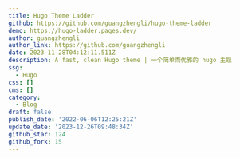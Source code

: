 ```yaml
---
title: Hugo Theme Ladder
github: https://github.com/guangzhengli/hugo-theme-ladder
demo: https://hugo-ladder.pages.dev/
author: guangzhengli
author_link: https://github.com/guangzhengli
date: 2023-11-28T04:12:11.511Z
description: A fast, clean Hugo theme | 一个简单而优雅的 hugo 主题
ssg:
  - Hugo
css: []
cms: []
category:
  - Blog
draft: false
publish_date: '2022-06-06T12:25:21Z'
update_date: '2023-12-26T09:48:34Z'
github_star: 124
github_fork: 15
---
```

